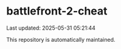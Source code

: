 # battlefront-2-cheat

Last updated: 2025-05-31 05:21:44

This repository is automatically maintained.
